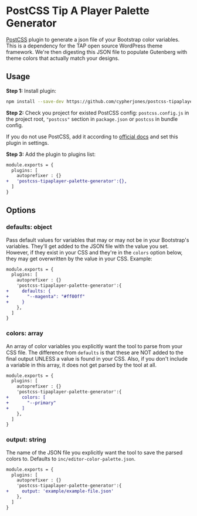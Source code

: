 # PostCSS Tip A Player Palette Generator

[PostCSS] plugin to generate a json file of your Bootstrap color variables. This is a dependency for the TAP open source WordPress theme framework. We're then digesting this JSON file to populate Gutenberg with theme colors that actually match your designs.

[PostCSS]: https://github.com/postcss/postcss


## Usage

**Step 1:** Install plugin:

```sh
npm install --save-dev https://github.com/cypherjones/postcss-tipaplayer-palette-generator.git
```

**Step 2:** Check you project for existed PostCSS config: `postcss.config.js`
in the project root, `"postcss"` section in `package.json`
or `postcss` in bundle config.

If you do not use PostCSS, add it according to [official docs]
and set this plugin in settings.

**Step 3:** Add the plugin to plugins list:

```diff
module.exports = {
  plugins: [
    autoprefixer : {}
+   'postcss-tipaplayer-palette-generator':{},
  ]
}
```

## Options

### defaults: object
Pass default values for variables that may or may not be in your Bootstrap's variables. They'll get added to the JSON file with the value you set. However, if they exist in your CSS and they're in the `colors` option below, they may get overwritten by the value in your CSS. Example:

```diff
module.exports = {
  plugins: [
    autoprefixer : {}
    'postcss-tipaplayer-palette-generator':{
+     defaults: {
+       "--magenta": "#ff00ff"
+     }
    },
  ]
}
```

### colors: array
An array of color variables you explicitly want the tool to parse from your CSS file. The difference from `defaults` is that these are NOT added to the final output UNLESS a value is found in your CSS. Also, if you don't include a variable in this array, it does not get parsed by the tool at all.

```diff
module.exports = {
  plugins: [
    autoprefixer : {}
    'postcss-tipaplayer-palette-generator':{
+     colors: [
+       "--primary"
+     ]
    },
  ]
}
```

### output: string
The name of the JSON file you explicitly want the tool to save the parsed colors to. Defaults to `inc/editor-color-palette.json`.

```diff
module.exports = {
  plugins: [
    autoprefixer : {}
    'postcss-tipaplayer-palette-generator':{
+     output: 'example/example-file.json'
    },
  ]
}
```

[official docs]: https://github.com/postcss/postcss#usage
